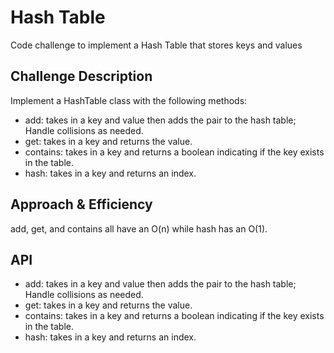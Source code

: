 # Hash Table
Code challenge to implement a Hash Table that stores keys and values

## Challenge Description
Implement a HashTable class with the following methods:
- add: takes in a key and value then adds the pair to the hash table; Handle collisions as needed.
- get: takes in a key and returns the value.
- contains: takes in a key and returns a boolean indicating if the key exists in the table.
- hash: takes in a key and returns an index.

## Approach & Efficiency
add, get, and contains all have an O(n) while hash has an O(1).

## API
- add: takes in a key and value then adds the pair to the hash table; Handle collisions as needed.
- get: takes in a key and returns the value.
- contains: takes in a key and returns a boolean indicating if the key exists in the table.
- hash: takes in a key and returns an index.
